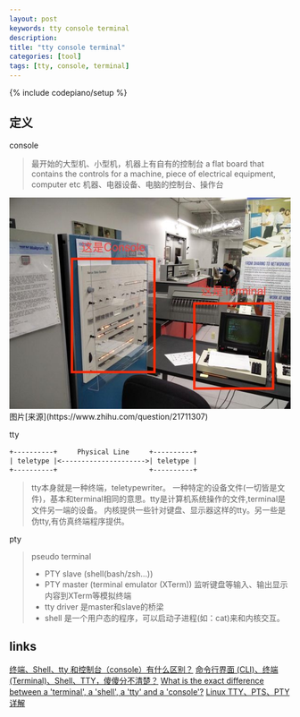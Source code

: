 ```yaml
---
layout: post
keywords: tty console terminal 
description: 
title: "tty console terminal"
categories: [tool]
tags: [tty, console, terminal]
---
```

{% include codepiano/setup %}

## 定义
console
> 最开始的大型机、小型机，机器上有自有的控制台
> a flat board that contains the controls for a machine, piece of electrical equipment, computer etc
> 机器、电器设备、电脑的控制台、操作台
<img src="/image/tty_console_terminal_1.jpg" />
图片[来源](https://www.zhihu.com/question/21711307)

tty
```
+----------+     Physical Line     +----------+
| teletype |<--------------------->| teletype |
+----------+                       +----------+
```
> tty本身就是一种终端，teletypewriter。
> 一种特定的设备文件(一切皆是文件)，基本和terminal相同的意思。tty是计算机系统操作的文件,terminal是文件另一端的设备。
> 内核提供一些针对键盘、显示器这样的tty。另一些是伪tty,有仿真终端程序提供。

pty
> pseudo terminal
> * PTY slave  (shell(bash/zsh...))
> * PTY master (terminal emulator (XTerm)) 监听键盘等输入、输出显示内容到XTerm等模拟终端
> * tty driver 是master和slave的桥梁
> * shell 是一个用户态的程序，可以启动子进程(如：cat)来和内核交互。

## links
[终端、Shell、tty 和控制台（console）有什么区别？](https://www.zhihu.com/question/21711307)
[命令行界面 (CLI)、终端 (Terminal)、Shell、TTY，傻傻分不清楚？](https://segmentfault.com/a/1190000016129862)
[What is the exact difference between a 'terminal', a 'shell', a 'tty' and a 'console'?](https://unix.stackexchange.com/questions/4126/what-is-the-exact-difference-between-a-terminal-a-shell-a-tty-and-a-con)
[Linux TTY、PTS、PTY详解](https://my.oschina.net/u/3477605/blog/3025534)